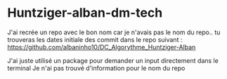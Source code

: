 # Huntziger-alban-dm-tech

J'ai recrée un repo avec le bon nom car je n'avais pas le nom du repo.. tu trouveras les dates initiale des commit dans le repo suivant : https://github.com/albaninho10/DC_Algorythme_Huntziger-Alban 

J'ai juste utilisé un package pour demander un input directement dans le terminal
Je n'ai pas trouvé d'information pour le nom du repo